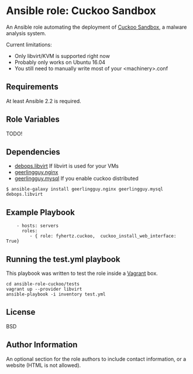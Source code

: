 Ansible role: Cuckoo Sandbox
============================

An Ansible role automating the deployment of [Cuckoo Sandbox](https://cuckoosandbox.org/), a malware analysis system.

Current limitations:

- Only libvirt/KVM is supported right now
- Probably only works on Ubuntu 16.04
- You still need to manually write most of your \<machinery\>.conf


Requirements
------------

At least Ansible 2.2 is required.


Role Variables
--------------

TODO!

Dependencies
------------

- [debops.libvirt](https://github.com/debops/ansible-libvirt) If libvirt is used for your VMs
- [geerlingguy.nginx](https://github.com/geerlingguy/ansible-role-nginx)
- [geerlingguy.mysql](https://github.com/geerlingguy/ansible-role-mysql) If you enable cuckoo distributed

```
$ ansible-galaxy install geerlingguy.nginx geerlingguy.mysql debops.libvirt
```

Example Playbook
----------------

```
    - hosts: servers
      roles:
         - { role: fyhertz.cuckoo,  cuckoo_install_web_interface: True}
```

Running the test.yml playbook
-----------------------------

This playbook was written to test the role inside a [Vagrant](https://www.vagrantup.com/) box.

```
cd ansible-role-cuckoo/tests
vagrant up --provider libvirt
ansible-playbook -i inventory test.yml
```

License
-------

BSD

Author Information
------------------

An optional section for the role authors to include contact information, or a website (HTML is not allowed).
